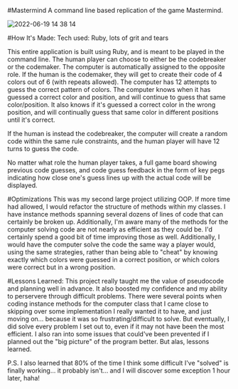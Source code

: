 #Mastermind
A command line based replication of the game Mastermind.

![2022-06-19 14 38 14](https://user-images.githubusercontent.com/74276666/174495899-e3889513-5c28-4b1c-bf41-b296c1024826.gif)

#How It's Made:
Tech used: Ruby, lots of grit and tears

This entire application is built using Ruby, and is meant to be played in the command line. The human player can choose to either be the codebreaker or the codemaker. The computer is automatically assigned to the opposite role. If the human is the codemaker, they will get to create their code of 4 colors out of 6 (with repeats allowed). The computer has 12 attempts to guess the correct pattern of colors. The computer knows when it has guessed a correct color and position, and will continue to guess that same color/position. It also knows if it's guessed a correct color in the wrong position, and will continually guess that same color in different positions until it's correct. 

If the human is instead the codebreaker, the computer will create a random code within the same rule constraints, and the human player will have 12 turns to guess the code. 

No matter what role the human player takes, a full game board showing previous code guesses, and code guess feedback in the form of key pegs indicating how close one's guess lines up with the actual code will be displayed. 

#Optimizations
This was my second large project utilizing OOP. If more time had allowed, I would refactor the structure of methods within my classes. I have instance methods spanning several dozens of lines of code that can certainly be broken up. Additionally, I'm  aware many of the methods for the computer solving code are not nearly as efficient as they could be. I'd certainly spend a good bit of time improving those as well. Additionally, I would have the computer solve the code the same way a player would, using the same strategies, rather than being able to "cheat" by knowing exactly which colors were guessed in a correct position, or which colors were correct but in a wrong position. 

#Lessons Learned:
This project really taught me the value of pseudocode and planning well in advance. It also boosted my confidence and my ability to perservere through difficult problems. There were several points when coding instance methods for the computer class that I came close to skipping over some implementation I really wanted it to have, and just moving on... because it was so frustrating/difficult to solve. But eventually, I did solve every problem I set out to, even if it may not have been the most efficient. I also ran into some issues that could've been prevented if I planned out the "big picture" of the program better. But alas, lessons learned. 

P.S. I also learned that 80% of the time I think some difficult I've "solved" is finally working... it probably isn't... and I will discover some exception 1 hour later, haha!
